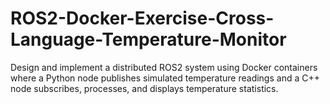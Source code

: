 # ROS2-Docker-Exercise-Cross-Language-Temperature-Monitor
Design and implement a distributed ROS2 system using Docker containers where a Python node publishes simulated temperature readings and a C++ node subscribes, processes, and displays temperature statistics.
